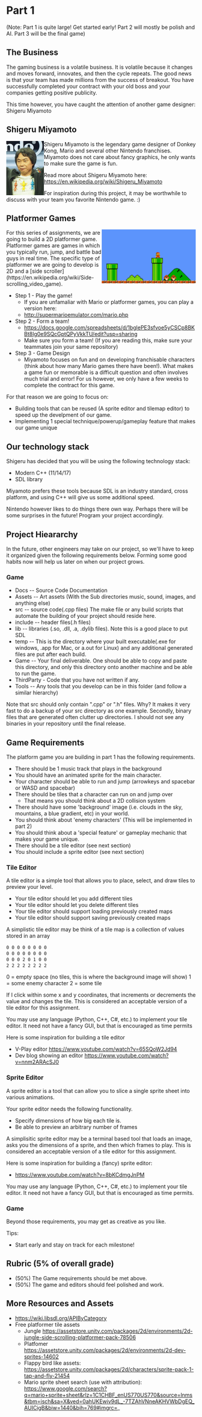 # Part 1

(Note: Part 1 is quite large! Get started early! Part 2 will mostly be polish and AI. Part 3 will be the final game)

## The Business

The gaming business is a volatile business. It is volatile because it changes and moves forward, innovates, and then the cycle repeats. The good news is that your team has made millions from the success of breakout. You have successfully completed your contract with your old boss and your companies getting positive publicity.

This time however, you have caught the attention of another game designer: Shigeru Miyamoto

## Shigeru Miyamoto
<img align="left" width="100px" src="./media/miyamoto.JPG" style="float:left;">

Shigeru Miyamoto is the legendary game designer of Donkey Kong, Mario and several other Nintendo franchises. Miyamoto does not care about fancy graphics, he only wants to make sure the game is fun. 

Read more about Shigeru Miyamoto here: https://en.wikipedia.org/wiki/Shigeru_Miyamoto

For inspiration during this project, it may be worthwhile to discuss with your team you favorite Nintendo game. :)

## Platformer Games
<img align="right" width="250px" src="./media/mario.png" style="float:right;">
For this series of assignments, we are going to build a 2D platformer game. Platformer games are games in which you typically run, jump, and battle bad guys in real time. The specific type of platformer we are going to develop is 2D and a [side scroller](https://en.wikipedia.org/wiki/Side-scrolling_video_game).

- Step 1 - Play the game!
  - If you are unfamaliar with Mario or platformer games, you can play a version here:
  - http://supermarioemulator.com/mario.php
- Step 2 - Form a team!
  - https://docs.google.com/spreadsheets/d/1bglePE3sfvoe5yCSCp8BKBt8lg0e9SQcGptQPyVkkTU/edit?usp=sharing
  - Make sure you form a team! (If you are reading this, make sure your teammates join your same repository)
- Step 3 - Game Design
  - Miyamoto focuses on fun and on developing franchisable characters (think about how many Mario games there have been!). What makes a game fun or memorable is a difficult question and often involves much trial and error! For us however, we only have a few weeks to complete the contract for this game.

For that reason we are going to focus on:

* Building tools that can be reused (A sprite editor and tilemap editor) to speed up the develpment of our game.
* Implementing 1 special technique/powerup/gameplay feature that makes our game unique

## Our technology stack

Shigeru has decided that you will be using the following technology stack:

* Modern C++ (11/14/17)
* SDL library

Miyamoto prefers these tools because SDL is an industry standard, cross platform, and using C++ will give us some additional speed. 

Nintendo however likes to do things there own way. Perhaps there will be some surprises in the future! Program your project accordingly.

## Project Hieararchy

In the future, other engineers may take on our project, so we'll have to keep it organized given the following requirements below.
Forming some good habits now will help us later on when our project grows.

### Game

- Docs -- Source Code Documentation
- Assets -- Art assets (With the Sub directories music, sound, images, and anything else)
- src -- source code(.cpp files) The make file or any build scripts that automate the building of your project should reside here.
- include -- header files(.h files)
- lib -- libraries (.so, .dll, .a, .dylib files). Note this is a good place to put SDL
- temp -- This is the directory where your built executable(.exe for windows, .app for Mac, or a.out for Linux) and any additional generated files are put after each build.
- Game -- Your final deliverable. One should be able to copy and paste this directory, and only this directory onto another machine and be able to run the game.
- ThirdParty - Code that you have not written if any.
- Tools -- Any tools that you develop can be in this folder (and follow a similar hierarchy)

Note that src should only contain ".cpp" or ".h" files. Why? It makes it very fast to do a backup of your src directory as one example. Secondly, binary files that are generated often clutter up directories. I should not see any binaries in your repository until the final release. 

## Game Requirements

The platform game you are building in part 1 has the following requirements.

- There should be 1 music track that plays in the background
- You should have an animated sprite for the main character.
- Your character should be able to run and jump (arrowkeys and spacebar or WASD and spacebar)
- There should be tiles that a character can run on and jump over
  - That means you should think about a 2D collision system
- There should have some 'background' image (i.e. clouds in the sky, mountains, a blue gradient, etc) in your world.
- You should think about 'enemy characters' (This will be implemented in part 2)
- You should think about a 'special feature' or gameplay mechanic that makes your game unique.
- There should be a tile editor (see next section)
- You should include a sprite editor (see next section)

### Tile Editor
A tile editor is a simple tool that allows you to place, select, and draw tiles to preview your level.

- Your tile editor should let you add different tiles
- Your tile editor should let you delete different tiles
- Your tile editor should support loading previously created maps
- Your tile editor should support saving previously created maps

A simplistic tile editor may be think of a tile map is a collection of values stored in an array

```
0 0 0 0 0 0 0 0 
0 0 0 0 0 0 0 0
0 0 0 2 0 1 0 0
2 2 2 2 2 2 2 2
```
0 = empty space (no tiles, this is where the background image will show)
1 = some enemy character
2 = some tile

If I click within some x and y coordinates, that increments or decrements the value and changes the tile. This is considered an acceptable version of a tile editor for this assignment.

You may use any language (Python, C++, C#, etc.) to implement your tile editor. It need not have a fancy GUI, but that is encouraged as time permits

Here is some inspiration for building a tile editor

* V-Play editor https://www.youtube.com/watch?v=65SQoW2Jd94 
* Dev blog showing an editor https://www.youtube.com/watch?v=nnm2ARAcSJ0

### Sprite Editor

A sprite editor is a tool that can allow you to slice a single sprite sheet into various animations.

Your sprite editor needs the following functionality.

- Specify dimensions of how big each tile is.
- Be able to preview an arbitrary number of frames

A simplisitic sprite editor may be a terminal based tool that loads an image, asks you the dimensions of a sprite, and then which frames to play.  This is considered an acceptable version of a tile editor for this assignment.

Here is some inspiration for building a (fancy) sprite editor:

* https://www.youtube.com/watch?v=8bKCdmgJnPM

You may use any language (Python, C++, C#, etc.) to implement your tile editor. It need not have a fancy GUI, but that is encouraged as time permits.

### Game

Beyond those requirements, you may get as creative as you like.

Tips:
* Start early and stay on track for each milestone!

## Rubric (5% of overall grade)

* (50%) The Game requirements should be met above.
* (50%) The game and editors should feel polished and work.

## More Resources and Assets

* https://wiki.libsdl.org/APIByCategory
* Free platformer tile assets
  * Jungle https://assetstore.unity.com/packages/2d/environments/2d-jungle-side-scrolling-platformer-pack-78506
  * Platfomer https://assetstore.unity.com/packages/2d/environments/2d-dev-sprites-14602
  * Flappy bird like assets: https://assetstore.unity.com/packages/2d/characters/sprite-pack-1-tap-and-fly-21454
  * Mario sprite sheet search (use with attribution): https://www.google.com/search?q=mario+sprite+sheet&rlz=1C1CHBF_enUS770US770&source=lnms&tbm=isch&sa=X&ved=0ahUKEwiv9dL_-7TZAhVNneAKHVWbDgEQ_AUICigB&biw=1440&bih=769#imgrc=_

